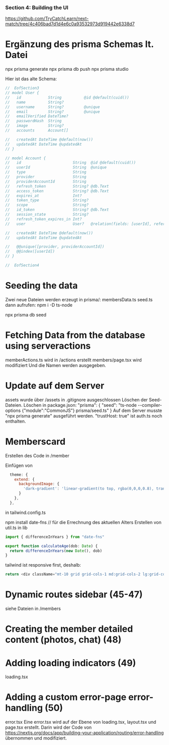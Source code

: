 ### Section 4: Building the UI

https://github.com/TryCatchLearn/next-match/tree/4c406bad7d1d4e6c0a93532973d919442e6338d7

# Ergänzung des prisma Schemas lt. Datei

npx prisma generate
npx prisma db push
npx prisma studio

Hier ist das alte Schema:

```js
//  EofSection3
// model User {
//   id            String          @id @default(cuid())
//   name          String?
//   username      String?         @unique
//   email         String?         @unique
//   emailVerified DateTime?
//   passwordHash  String
//   image         String?
//   accounts      Account[]

//   createdAt DateTime @default(now())
//   updatedAt DateTime @updatedAt
// }

// model Account {
//   id                       String  @id @default(cuid())
//   userId                   String  @unique
//   type                     String
//   provider                 String
//   providerAccountId        String
//   refresh_token            String? @db.Text
//   access_token             String? @db.Text
//   expires_at               Int?
//   token_type               String?
//   scope                    String?
//   id_token                 String? @db.Text
//   session_state            String?
//   refresh_token_expires_in Int?
//   user                     User?   @relation(fields: [userId], references: [id])

//   createdAt DateTime @default(now())
//   updatedAt DateTime @updatedAt

//   @@unique([provider, providerAccountId])
//   @@index([userId])
// }

//  EofSection4
```

# Seeding the data

Zwei neue Dateien werden erzeugt in prisma/:
membersData.ts
seed.ts
dann aufrufen:
npm i -D ts-node

npx prisma db seed

# Fetching Data from the database using serveractions

memberActions.ts wird in /actions erstellt
members/page.tsx wird modifiziert
Und die Namen werden ausgegeben.

# Update auf dem Server

assets wurde über /assets in .gitignore ausgeschlossen
Löschen der Seed-Dateien.
Löschen in package.json: "prisma": {
"seed": "ts-node --compiler-options {\"module\":\"CommonJS\"} prisma/seed.ts"
}
Auf dem Server musste "npx prisma generate" ausgeführt werden.
"trustHost: true" ist auth.ts noch enthalten.

# Memberscard

Erstellen des Code in /member

Einfügen von

```js
  theme: {
    extend: {
      backgroundImage: {
        'dark-gradient': 'linear-gradient(to top, rgba(0,0,0,0.8), transparent)'
      }
    },
  },
```

in tailwind.config.ts

npm install date-fns // für die Errechnung des aktuellen Alters
Erstellen von util.ts in lib

```js
import { differenceInYears } from "date-fns"

export function calculateAge(dob: Date) {
  return differenceInYears(new Date(), dob)
}
```

tailwind ist responsive first, deshalb:

```js
return <div className="mt-10 grid grid-cols-1 md:grid-cols-2 lg:grid-cols-3 xl:grid-cols-6 gap-8">{members && members.map((member) => <MemberCard member={member} key={member.id} />)}</div>
```

# Dynamic routes sidebar (45-47)

siehe Dateien in /members

# Creating the member detailed content (photos, chat) (48)

# Adding loading indicators (49)

loading.tsx

# Adding a custom error-page error-handling (50)

error.tsx
Eine error.tsx wird auf der Ebene von loading.tsx, layout.tsx und page.tsx erstellt.
Darin wird der Code von
https://nextjs.org/docs/app/building-your-application/routing/error-handling
übernommen und modifiziert.

```js

```
